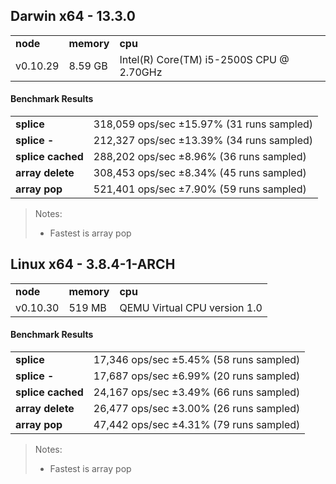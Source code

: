 Darwin x64 - 13.3.0
-----

<table><tr><td><b>node</b></td><td><b>memory</b></td><td><b>cpu</b></td></tr><tr><td>v0.10.29</td><td>8.59 GB</td><td>Intel(R) Core(TM) i5-2500S CPU @ 2.70GHz</td></tr></table>

#### Benchmark Results ####

<table><tr><td><b>splice</b></td><td>318,059 ops/sec ±15.97% (31 runs sampled)</td></tr><tr><td><b>splice -</b></td><td>212,327 ops/sec ±13.39% (34 runs sampled)</td></tr><tr><td><b>splice cached</b></td><td>288,202 ops/sec ±8.96% (36 runs sampled)</td></tr><tr><td><b>array delete</b></td><td>308,453 ops/sec ±8.34% (45 runs sampled)</td></tr><tr><td><b>array pop</b></td><td>521,401 ops/sec ±7.90% (59 runs sampled)</td></tr></table>

> Notes:
> - Fastest is array pop

Linux x64 - 3.8.4-1-ARCH
-----

<table><tr><td><b>node</b></td><td><b>memory</b></td><td><b>cpu</b></td></tr><tr><td>v0.10.30</td><td>519 MB</td><td>QEMU Virtual CPU version 1.0</td></tr></table>

#### Benchmark Results ####

<table><tr><td><b>splice</b></td><td>17,346 ops/sec ±5.45% (58 runs sampled)</td></tr><tr><td><b>splice -</b></td><td>17,687 ops/sec ±6.99% (20 runs sampled)</td></tr><tr><td><b>splice cached</b></td><td>24,167 ops/sec ±3.49% (66 runs sampled)</td></tr><tr><td><b>array delete</b></td><td>26,477 ops/sec ±3.00% (26 runs sampled)</td></tr><tr><td><b>array pop</b></td><td>47,442 ops/sec ±4.31% (79 runs sampled)</td></tr></table>

> Notes:
> - Fastest is array pop

